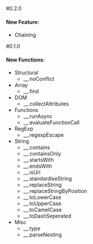 #0.2.0
#### New Feature:
- Chaining

#0.1.0

#### New Functions:
- Structural
  - __.noConflict
- Array
  - __.find
- DOM
  - __.collectAttributes
- Functions
  - __.runAsync
  - __.evaluateFunctionCall
- RegExp
  - __.regexpEscape
- String
  - __.contains
  - __.containsOnly
  - __.startsWith
  - __.endsWith
  - __.isUrl
  - __.standardiseString
  - __.replaceString
  - __.replaceStringByPosition
  - __.toLowerCase
  - __.toUpperCase
  - __.toCamelCase
  - __.toDashSeperated
- Misc
  - __.type
  - __.parseNesting
